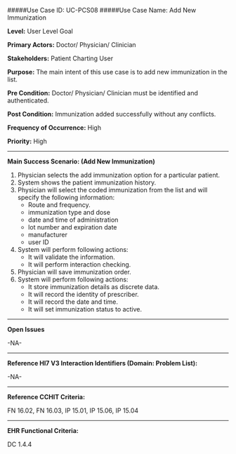 #####Use Case ID: UC-PCS08
#####Use Case Name: Add New Immunization

**Level:**                     User Level Goal

**Primary Actors:**            Doctor/ Physician/ Clinician 

**Stakeholders:**              Patient Charting User

**Purpose:**                   The main intent of this use case is to add new immunization in the list.

**Pre Condition:**             Doctor/ Physician/ Clinician must be identified and authenticated.  

**Post Condition:**            Immunization added successfully without any conflicts.  

**Frequency of Occurrence:**   High

**Priority:**                  High
__________________________________________________________
**Main Success Scenario: (Add New Immunization)**

1.	Physician selects the add immunization option for a particular patient.
2.	System shows the patient immunization history.
3.	Physician will select the coded immunization from the list and will specify the following information:
    * Route and frequency.
    * immunization type and dose
    * date and time of administration
    * lot number and expiration date
    * manufacturer
    * user ID
4.	System will perform following actions:
    * It will validate the information.
    * It will perform interaction checking.
5.	Physician will save immunization order.
6.	System will perform following actions:
    * It store immunization details as discrete data.
    * It will record the identity of prescriber.
    * It will record the date and time.
    * It will set immunization status to active.

_______________________________________________________________
**Open Issues**

-NA-
_______________________________________________________________
**Reference Hl7 V3 Interaction Identifiers (Domain: Problem List):**

-NA-
_______________________________________________________________
**Reference CCHIT Criteria:**

FN 16.02, FN 16.03, IP 15.01, IP 15.06, IP 15.04  

_______________________________________________________________
**EHR Functional Criteria:**

DC 1.4.4
